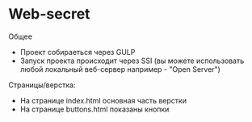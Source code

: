 # Web-secret

Общее

- Проект собираеться через GULP 
- Запуск проекта происходит через SSI (вы можете использовать любой локальный веб-сервер например - "Open Server")

Страницы/верстка: 

- На странице index.html основная часть верстки
- На странице buttons.html показаны кнопки

